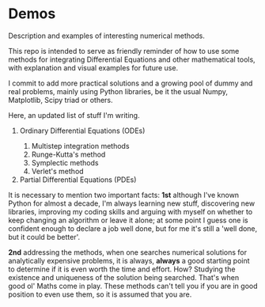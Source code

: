 # Demos
 Description and examples of interesting numerical methods.
 
 This repo is intended to serve as friendly reminder of how to use some methods for integrating Differential Equations and other mathematical tools, with explanation and visual examples for future use.
 
 I commit to add more practical solutions and a growing pool of dummy and real problems, mainly using Python libraries, be it the usual Numpy, Matplotlib, Scipy triad or others.
 
 Here, an updated list of stuff I'm writing.
 
  <ol>
  <li>
   Ordinary Differential Equations (ODEs)
  </li>
  <ol>
   <li>
    Multistep integration methods
   </li> 
   <li>
    Runge-Kutta's method
   </li> 
   <li>
    Symplectic methods
   </li> 
   <li>
    Verlet's method
   </li>
  </ol>
  <li>
   Partial Differential Equations (PDEs)
  </li>
 </ol>
 
 It is necessary to mention two important facts: <b>1st</b> although I've known Python for almost a decade, I'm always learning new stuff, discovering new libraries, improving my coding skills and arguing with myself on whether to keep changing an algorithm or leave it alone; at some point I guess one is confident enough to declare a job well done, but for me it's still a 'well done, but it could be better'.
 
 <b>2nd</b> addressing the methods, when one searches numerical solutions for analytically expensive problems, it is always, <b>always</b> a good starting point to determine if it is even worth the time and effort. How? Studying the existence and uniqueness of the solution being searched. That's when good ol' Maths come in play. These methods can't tell you if you are in good position to even use them, so it is assumed that you are.
 

